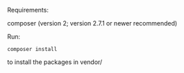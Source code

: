 Requirements:

composer (version 2; version 2.7.1 or newer recommended)


Run:

`composer install`

to install the packages in vendor/

